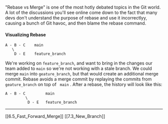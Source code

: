 "Rebase vs Merge" is one of the most hotly debated topics in the Git world.
A lot of the discussions you'll see online come down to the fact that many devs don't understand the purpose of rebase and use it incorrectlyy, causing a bunch of Git havoc, and then blame the rebase command.

#### Visualizing Rebase
```
A - B - C    main
   \
    D - E    feature_branch
```

We're working on ```feature_branch```, and want to bring in the changes our team added to ```main``` so we're not working with a stale branch. 
We could merge ```main``` into ```geature_branch```, but that would create an additional merge commit.
Rebase avoids a merge commit by replaying the commits from ```geature_branch```  on top of ```
main``` .
After  a rebase, the history will look like this:
```
A - B - C         main
         \
          D - E   feature_branch
```

---
[[6.5_Fast_Forward_Merge]]
[[7.3_New_Branch]]